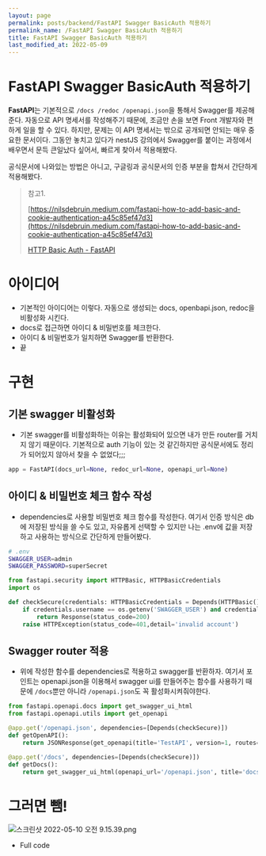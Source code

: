 ```yaml
---
layout: page
permalink: posts/backend/FastAPI Swagger BasicAuth 적용하기
permalink_name: /FastAPI Swagger BasicAuth 적용하기
title: FastAPI Swagger BasicAuth 적용하기
last_modified_at: 2022-05-09
---
```

# FastAPI Swagger BasicAuth 적용하기

 **FastAPI**는 기본적으로 `/docs /redoc /openapi.json`을  통해서 Swagger를 제공해준다. 자동으로 API 명세서를 작성해주기 때문에, 조금만 손을 보면 Front 개발자와 편하게 일을 할 수 있다.
하지만, 문제는 이 API 명세서는 밖으로 공개되면 안되는 매우 중요한 문서이다. 그동안 놓치고 있다가 nestJS 강의에서 Swagger를 붙이는 과정에서 배우면서 문득 큰일났다 싶어서, 빠르게 찾아서 적용해봤다.

 공식문서에 나와있는 방법은 아니고, 구글링과 공식문서의 인증 부분을 합쳐서 간단하게 적용해봤다.

> 참고1.
> 
> 
> [https://nilsdebruin.medium.com/fastapi-how-to-add-basic-and-cookie-authentication-a45c85ef47d3](https://nilsdebruin.medium.com/fastapi-how-to-add-basic-and-cookie-authentication-a45c85ef47d3)
> 
> [HTTP Basic Auth - FastAPI](https://fastapi.tiangolo.com/advanced/security/http-basic-auth/)
> 

# 아이디어

- 기본적인 아이디어는 이렇다. 자동으로 생성되는 docs, openbapi.json, redoc을 비활성화 시킨다.
- docs로 접근하면 아이디 & 비밀번호를 체크한다.
- 아이디 & 비밀번호가 일치하면 Swagger를 반환한다.
- 끝

# 구현

## 기본 swagger 비활성화

- 기본 swagger를 비활성화하는 이유는 활성화되어 있으면 내가 만든 router를 거치지 않기 때문이다. 기본적으로 auth 기능이 있는 것 같긴하지만 공식문서에도 정리가 되어있지 않아서 찾을 수 없었다;;;

```python
app = FastAPI(docs_url=None, redoc_url=None, openapi_url=None)
```

## 아이디 & 비밀번호 체크 함수 작성

- dependencies로 사용할 비밀번호 체크 함수를 작성한다. 여기서 인증 방식은 db에 저장된 방식을 쓸 수도 있고, 자유롭게 선택할 수 있지만 나는 .env에 값을 저장하고 사용하는 방식으로 간단하게 만들어봤다.

```bash
# .env
SWAGGER_USER=admin
SWAGGER_PASSWORD=superSecret
```

```python
from fastapi.security import HTTPBasic, HTTPBasicCredentials
import os

def checkSecure(credentials: HTTPBasicCredentials = Depends(HTTPBasic())):
    if credentials.username == os.getenv('SWAGGER_USER') and credentials.password == os.getenv('SWAGGER_PASSWORD'):
        return Response(status_code=200)
    raise HTTPException(status_code=401,detail='invalid account')
```

## Swagger router 적용

- 위에 작성한 함수를 dependencies로 적용하고 swagger를 반환하자.
여기서 포인트는 openapi.json을 이용해서 swagger ui를 만들어주는 함수를 사용하기 때문에 `/docs`뿐만 아니라 `/openapi.json`도 꼭 활성화시켜줘야한다.

```python
from fastapi.openapi.docs import get_swagger_ui_html
from fastapi.openapi.utils import get_openapi

@app.get('/openapi.json', dependencies=[Depends(checkSecure)])
def getOpenAPI():
    return JSONResponse(get_openapi(title='TestAPI', version=1, routes=app.routes))

@app.get('/docs', dependencies=[Depends(checkSecure)])
def getDocs():
    return get_swagger_ui_html(openapi_url='/openapi.json', title='docs')
```

# 그러면 뺌!

![스크린샷 2022-05-10 오전 9.15.39.png](https://s3-us-west-2.amazonaws.com/secure.notion-static.com/90039b65-d9f8-43d9-86c8-90edcde8c671/스크린샷_2022-05-10_오전_9.15.39.png)

- Full code